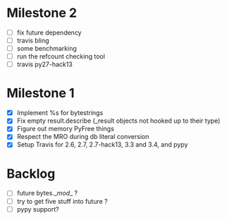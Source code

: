 Milestone 2
===========
- [ ] fix future dependency
- [ ] travis bling
- [ ] some benchmarking
- [ ] run the refcount checking tool
- [ ] travis py27-hack13

Milestone 1
===========
- [x] Implement %s for bytestrings
- [x] Fix empty result.describe (\_result objects not hooked up to their type)
- [x] Figure out memory PyFree things
- [x] Respect the MRO during db literal conversion
- [x] Setup Travis for 2.6, 2.7, 2.7-hack13, 3.3 and 3.4, and pypy

Backlog
=======
- [ ] future bytes.\__mod__ ?
- [ ] try to get five stuff into future ?
- [ ] pypy support?
